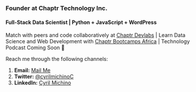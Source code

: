 ### Founder at Chaptr Technology Inc.
#### Full-Stack Data Scientist | Python + JavaScript + WordPress

Match with peers and code collaboratively at [Chaptr Devlabs](https://chaptr.dev) | Learn Data Science and Web Development with [Chaptr Bootcamps Africa](https://chaptr.africa) | Technology Podcast Coming Soon 👋

Reach me through the following channels:

  1. **Email:** [Mail Me](mailto:cyrilmichino@gmail.com)
  2. **Twitter:** [@cyrilmichinoC](https://twitter.com/@cyrilmichinoC)
  3. **LinkedIn:** [Cyril Michino](https://linkedin.com/in/cyrilmichino)
